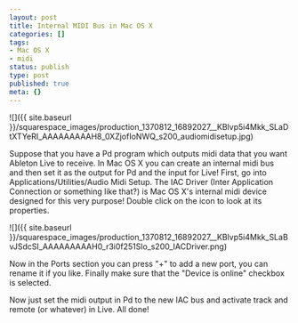 ```yaml
---
layout: post
title: Internal MIDI Bus in Mac OS X
categories: []
tags:
- Mac OS X
- midi
status: publish
type: post
published: true
meta: {}
---
```


![]({{ site.baseurl }}/squarespace_images/production_1370812_16892027__KBlvp5i4Mkk_SLaDtXTYeRI_AAAAAAAAAH8_0XZjofIoNWQ_s200_audiomidisetup.jpg)

Suppose that you have a Pd program which outputs midi data that you want Ableton Live to receive. In Mac OS X you can create an internal midi bus and then set it as the output for Pd and the input for Live! First, go into Applications/Utilities/Audio Midi Setup. The IAC Driver (Inter Application Connection or something like that?) is Mac OS X's internal midi device designed for this very purpose! Double click on the icon to look at its properties.

![]({{ site.baseurl }}/squarespace_images/production_1370812_16892027__KBlvp5i4Mkk_SLaBvJSdcSI_AAAAAAAAAH0_r3i0f251Slo_s200_IACDriver.png)

Now in the Ports section you can press "+" to add a new port, you can rename it if you like. Finally make sure that the "Device is online" checkbox is selected.

Now just set the midi output in Pd to the new IAC bus and activate track and remote (or whatever) in Live. All done!

